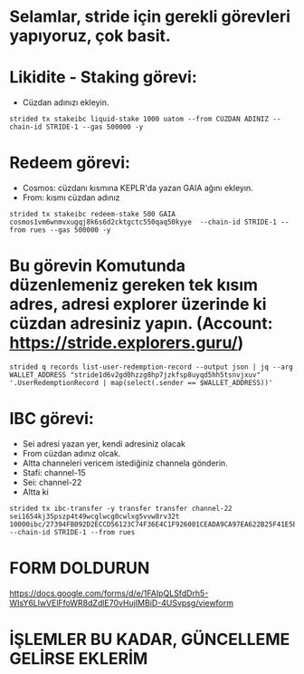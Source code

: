 # Selamlar, stride için gerekli görevleri yapıyoruz, çok basit.


# Likidite - Staking görevi: 

* Cüzdan adınızı ekleyin.

```
strided tx stakeibc liquid-stake 1000 uatom --from CÜZDAN ADINIZ --chain-id STRIDE-1 --gas 500000 -y
```

# Redeem görevi:

* Cosmos: cüzdanı kısmına KEPLR'da yazan GAIA ağını ekleyın.
* From: kısmı cüzdan adınız

```
strided tx stakeibc redeem-stake 500 GAIA cosmos1vm6wnmvxugqj8k6s6d2cktgctc550qaq50kyye  --chain-id STRIDE-1 --from rues --gas 500000 -y
```

# Bu görevin Komutunda düzenlemeniz gereken tek kısım adres, adresi explorer üzerinde ki cüzdan adresiniz yapın. (Account: https://stride.explorers.guru/)
```
strided q records list-user-redemption-record --output json | jq --arg WALLET_ADDRESS "stride1d6v2gd0hzzg8hp7jzkfsp8uyqd5hh5tsnvjxuv" '.UserRedemptionRecord | map(select(.sender == $WALLET_ADDRESS))'
```

# IBC görevi:

* Sei adresi yazan yer, kendi adresiniz olacak
* From cüzdan adınız olcak.
* Altta channeleri vericem istediğiniz channela gönderin.
* Stafi: channel-15
* Sei: channel-22 
* Altta ki 

```
strided tx ibc-transfer -y transfer transfer channel-22 sei1654kj35pszp4t49wcglwcg0cwlxg5vvw8rv32t 10000ibc/27394FB092D2ECCD56123C74F36E4C1F926001CEADA9CA97EA622B25F41E5EB2  --chain-id STRIDE-1 --from rues
```

# FORM DOLDURUN

https://docs.google.com/forms/d/e/1FAIpQLSfdDrh5-WIsY6LlwVElFfoWR8dZdlE70vHujIMBiD-4USvpsg/viewform

# İŞLEMLER BU KADAR, GÜNCELLEME GELİRSE EKLERİM
